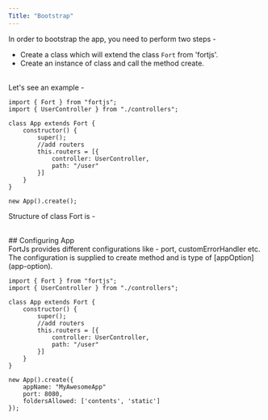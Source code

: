 ```yaml
---
Title: "Bootstrap"
---
```


In order to bootstrap the app, you need to perform two steps - 

* Create a class which will extend the class `Fort` from 'fortjs'.
* Create an instance of class and call the method create.

<br>
Let's see an example - 

```
import { Fort } from "fortjs";
import { UserController } from "./controllers";

class App extends Fort {
    constructor() {
        super();
        //add routers
        this.routers = [{
            controller: UserController,
            path: "/user"
        }]
    }
}

new App().create();
```

Structure of class Fort is - 

<br>
## Configuring App

<br>
FortJs provides different configurations like - port, customErrorHandler etc. The configuration is supplied to create method and is type of [appOption](app-option).

```
import { Fort } from "fortjs";
import { UserController } from "./controllers";

class App extends Fort {
    constructor() {
        super();
        //add routers
        this.routers = [{
            controller: UserController,
            path: "/user"
        }]
    }
}

new App().create({
    appName: "MyAwesomeApp"
    port: 8080,
    foldersAllowed: ['contents', 'static']
});
```

